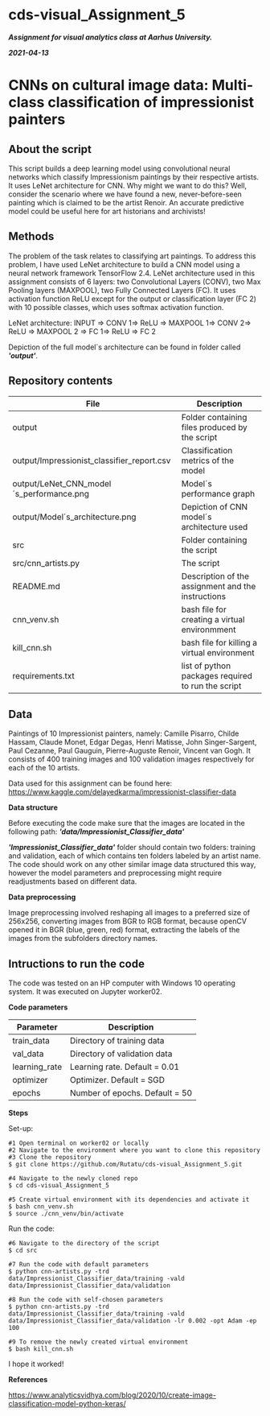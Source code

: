 # cds-visual_Assignment_5

***Assignment for visual analytics class at Aarhus University.***

***2021-04-13***


# CNNs on cultural image data: Multi-class classification of impressionist painters

## About the script

This script builds a deep learning model using convolutional neural networks which classify Impressionism paintings by their respective artists. It uses LeNet architecture for CNN. Why might we want to do this? Well, consider the scenario where we have found a new, never-before-seen painting which is claimed to be the artist Renoir. An accurate predictive model could be useful here for art historians and archivists!

## Methods
The problem of the task relates to classifying art paintings. To address this problem, I have used LeNet architecture to build a CNN model using a neural network framework TensorFlow 2.4. LeNet architecture used in this assignment consists of 6 layers: two Convolutional Layers (CONV), two Max Pooling layers (MAXPOOL), two Fully Connected Layers (FC). It uses activation function ReLU except for the output or classification layer (FC 2) with 10 possible classes, which uses softmax activation function.

LeNet architecture: INPUT => CONV 1=> ReLU => MAXPOOL 1=> CONV 2=> ReLU => MAXPOOL 2 => FC 1=> ReLU => FC 2

Depiction of the full model´s architecture can be found in folder called ***'output'***.

 


## Repository contents

| File | Description |
| --- | --- |
| output | Folder containing files produced by the script |
| output/Impressionist_classifier_report.csv | Classification metrics of the model |
| output/LeNet_CNN_model´s_performance.png | Model´s performance graph |
| output/Model´s_architecture.png | Depiction of CNN model´s architecture used |
| src | Folder containing the script |
| src/cnn_artists.py | The script |
| README.md | Description of the assignment and the instructions |
| cnn_venv.sh | bash file for creating a virtual environmment  |
| kill_cnn.sh | bash file for killing a virtual environment |
| requirements.txt | list of python packages required to run the script |



## Data

Paintings of 10 Impressionist painters, namely: Camille Pisarro, Childe Hassam, Claude Monet, Edgar Degas, Henri Matisse, John Singer-Sargent, Paul Cezanne, Paul Gauguin, Pierre-Auguste Renoir, Vincent van Gogh. It consists of 400 training images and 100 validation images respectively for each of the 10 artists.

Data used for this assignment can be found here: https://www.kaggle.com/delayedkarma/impressionist-classifier-data

__Data structure__

Before executing the code make sure that the images are located in the following path: ***'data/Impressionist_Classifier_data'***

***'Impressionist_Classifier_data'*** folder should contain two folders: training and validation, each of which contains ten folders labeled by an artist name.
The code should work on any other similar image data structured this way, however the model parameters and preprocessing might require readjustments based on different data.


__Data preprocessing__

Image preprocessing involved reshaping all images to a preferred size of 256x256, converting images from BGR to RGB format, because openCV opened it in BGR (blue, green, red) format, extracting the labels of the images from the subfolders directory names.



## Intructions to run the code

The code was tested on an HP computer with Windows 10 operating system. It was executed on Jupyter worker02.

__Code parameters__


| Parameter | Description |
| --- | --- |
| train_data | Directory of training data |
| val_data | Directory of validation data |
| learning_rate | Learning rate. Default = 0.01 |
| optimizer | Optimizer. Default = SGD |
| epochs | Number of epochs. Default = 50 |


__Steps__

Set-up:
```
#1 Open terminal on worker02 or locally
#2 Navigate to the environment where you want to clone this repository
#3 Clone the repository
$ git clone https://github.com/Rutatu/cds-visual_Assignment_5.git 

#4 Navigate to the newly cloned repo
$ cd cds-visual_Assignment_5

#5 Create virtual environment with its dependencies and activate it
$ bash cnn_venv.sh
$ source ./cnn_venv/bin/activate

``` 

Run the code:

```
#6 Navigate to the directory of the script
$ cd src

#7 Run the code with default parameters
$ python cnn-artists.py -trd data/Impressionist_Classifier_data/training -vald data/Impressionist_Classifier_data/validation

#8 Run the code with self-chosen parameters
$ python cnn-artists.py -trd data/Impressionist_Classifier_data/training -vald data/Impressionist_Classifier_data/validation -lr 0.002 -opt Adam -ep 100

#9 To remove the newly created virtual environment
$ bash kill_cnn.sh

 ```


I hope it worked!


__References__

https://www.analyticsvidhya.com/blog/2020/10/create-image-classification-model-python-keras/
